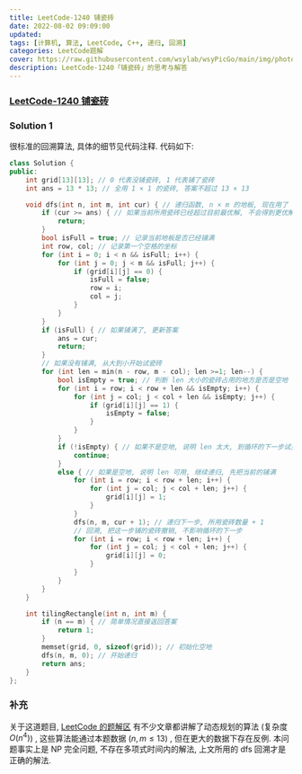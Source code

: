 ```yaml
---
title: LeetCode-1240 铺瓷砖 
date: 2022-08-02 09:09:00
updated:
tags: [计算机, 算法, LeetCode, C++, 递归, 回溯]
categories: LeetCode题解
cover: https://raw.githubusercontent.com/wsylab/wsyPicGo/main/img/photo-1622363405079-da46534ce5ec
description: LeetCode-1240「铺瓷砖」的思考与解答
---
```

### [LeetCode-1240 铺瓷砖](https://leetcode.cn/problems/tiling-a-rectangle-with-the-fewest-squares/)

### Solution 1
很标准的回溯算法, 具体的细节见代码注释.
代码如下:
```C++
class Solution {
public:
    int grid[13][13]; // 0 代表没铺瓷砖, 1 代表铺了瓷砖
    int ans = 13 * 13; // 全用 1 × 1 的瓷砖, 答案不超过 13 × 13

    void dfs(int n, int m, int cur) { // 递归函数, n × m 的地板, 现在用了 cur 块瓷砖
        if (cur >= ans) { // 如果当前所用瓷砖已经超过目前最优解, 不会得到更优解了, 跳过
            return;
        }
        bool isFull = true; // 记录当前地板是否已经铺满
        int row, col; // 记录第一个空格的坐标
        for (int i = 0; i < n && isFull; i++) {
            for (int j = 0; j < m && isFull; j++) {
                if (grid[i][j] == 0) {
                    isFull = false;
                    row = i;
                    col = j;
                }
            }
        }
        if (isFull) { // 如果铺满了, 更新答案
            ans = cur;
            return;
        }
        // 如果没有铺满, 从大到小开始试瓷砖
        for (int len = min(n - row, m - col); len >=1; len--) {
            bool isEmpty = true; // 判断 len 大小的瓷砖占用的地方是否是空地
            for (int i = row; i < row + len && isEmpty; i++) {
                for (int j = col; j < col + len && isEmpty; j++) {
                    if (grid[i][j] == 1) {
                        isEmpty = false;
                    }
                }
            }
            if (!isEmpty) { // 如果不是空地, 说明 len 太大, 到循环的下一步试更小的瓷砖
                continue;
            }
            else { // 如果是空地, 说明 len 可用, 继续递归, 先把当前的铺满
                for (int i = row; i < row + len; i++) {
                    for (int j = col; j < col + len; j++) {
                        grid[i][j] = 1;
                    }
                }
                dfs(n, m, cur + 1); // 递归下一步, 所用瓷砖数量 + 1
                // 回溯, 把这一步铺的瓷砖撤销, 不影响循环的下一步
                for (int i = row; i < row + len; i++) {
                    for (int j = col; j < col + len; j++) {
                        grid[i][j] = 0;
                    }
                }
            }
        }
    }

    int tilingRectangle(int n, int m) {
        if (n == m) { // 简单情况直接返回答案
            return 1;
        }
        memset(grid, 0, sizeof(grid)); // 初始化空地
        dfs(n, m, 0); // 开始递归
        return ans;
    }
};
```

### 补充
关于这道题目, [LeetCode 的题解区](https://leetcode.cn/problems/tiling-a-rectangle-with-the-fewest-squares/solution/) 有不少文章都讲解了动态规划的算法 (复杂度$O(n^4)$) , 这些算法能通过本题数据 $(n, m \leq 13)$ , 但在更大的数据下存在反例. 本问题事实上是 NP 完全问题, 不存在多项式时间内的解法, 上文所用的 dfs 回溯才是正确的解法.